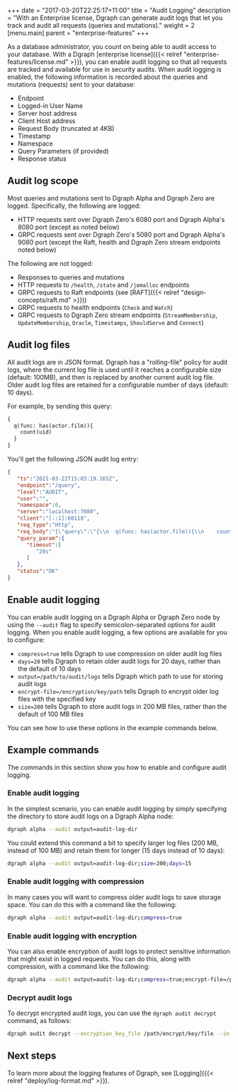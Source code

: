 +++
date = "2017-03-20T22:25:17+11:00"
title = "Audit Logging"
description = "With an Enterprise license, Dgraph can generate audit logs that let you track and audit all requests (queries and mutations)."
weight = 2
[menu.main]
    parent = "enterprise-features"
+++

As a database administrator, you count on being able to audit access to your
database. With a Dgraph 
[enterprise license]({{< relref "enterprise-features/license.md" >}}), you can
enable audit logging so that all requests are tracked and available for use in
security audits. When audit logging is enabled, the following information is
recorded about the queries and mutations (requests) sent to your database:

* Endpoint
* Logged-in User Name
* Server host address
* Client Host address
* Request Body (truncated at 4KB)
* Timestamp
* Namespace
* Query Parameters (if provided)
* Response status

## Audit log scope

Most queries and mutations sent to Dgraph Alpha and Dgraph Zero are logged.
Specifically, the following are logged:

* HTTP requests sent over Dgraph Zero's 6080 port and Dgraph Alpha's 8080 port (except as noted below)
* GRPC requests sent over Dgraph Zero's 5080 port and Dgraph Alpha's 9080 port (except the Raft, health and Dgraph Zero stream endpoints noted below)

The following are not logged:

* Responses to queries and mutations
* HTTP requests to `/health`, `/state` and `/jemalloc` endpoints
* GRPC requests to Raft endpoints (see [RAFT]({{< relref "design-concepts/raft.md" >}}))
* GRPC requests to health endpoints (`Check` and `Watch`)
* GRPC requests to Dgraph Zero stream endpoints (`StreamMembership`, `UpdateMembership`, `Oracle`, `Timestamps`, `ShouldServe` and `Connect`)
<!-- We don't have any docs to link to for the endpoints described in the last two bullets. TBD fix this so we are't referencing something not described elsewhere -->

## Audit log files

All audit logs are in JSON format. Dgraph has a "rolling-file" policy for audit
logs, where the current log file is used until it reaches a configurable size
(default: 100MB), and then is replaced by another current audit log file. Older
audit log files are retained for a configurable number of days (default: 10 days).


For example, by sending this query:

```graphql
{
  q(func: has(actor.film)){
    count(uid)
  }
}
```

You'll get the following JSON audit log entry:

```json
{
   "ts":"2021-03-22T15:03:19.165Z",
   "endpoint":"/query",
   "level":"AUDIT",
   "user":"",
   "namespace":0,
   "server":"localhost:7080",
   "client":"[::1]:60118",
   "req_type":"Http",
   "req_body":"{\"query\":\"{\\n  q(func: has(actor.film)){\\n    count(uid)\\n  }\\n}\",\"variables\":{}}",
   "query_param":{
      "timeout":[
         "20s"
      ]
   },
   "status":"OK"
}
```

## Enable audit logging

You can enable audit logging on a Dgraph Alpha or Dgraph Zero node by using the
`--audit` flag to specify semicolon-separated options for audit logging. When
you enable audit logging, a few options are available for you to configure:

* `compress=true` tells Dgraph to use compression on older audit log files
* `days=20` tells Dgraph to retain older audit logs for 20 days, rather than the
default of 10 days
* `output=/path/to/audit/logs` tells Dgraph which path to use for storing audit logs
* `encrypt-file=/encryption/key/path` tells Dgraph to encrypt older log files
 with the specified key
* `size=200` tells Dgraph to store audit logs in 200 MB files,  rather than the
default of 100 MB files

You can see how to use these options in the example commands below.

## Example commands

The commands in this section show you how to enable and configure audit logging.

### Enable audit logging

In the simplest scenario, you can enable audit logging by simply specifying the 
directory to store audit logs on a Dgraph Alpha node:

```bash
dgraph alpha --audit output=audit-log-dir
```

You could extend this command a bit to specify larger log files (200 MB, instead
of 100 MB) and retain them for longer (15 days instead of 10 days):

```bash
dgraph alpha --audit output=audit-log-dir;size=200;days=15
```

### Enable audit logging with compression

In many cases you will want to compress older audit logs to save storage space.
You can do this with a command like the following:

```bash
dgraph alpha --audit output=audit-log-dir;compress=true
```

### Enable audit logging with encryption

You can also enable encryption of audit logs to protect sensitive information that
might exist in logged requests. You can do this, along with compression, with a
command like the following:

```bash
dgraph alpha --audit output=audit-log-dir;compress=true;encrypt-file=/path/to/encrypt/key/file
```

### Decrypt audit logs

To decrypt encrypted audit logs, you can use the `dgraph audit decrypt` command,
as follows:

```bash
dgraph audit decrypt --encryption_key_file /path/encrypt/key/file --in /path/to/encrypted/log/file --out /path/to/output/file
```

## Next steps

To learn more about the logging features of Dgraph, see [Logging]({{< relref "deploy/log-format.md" >}}).